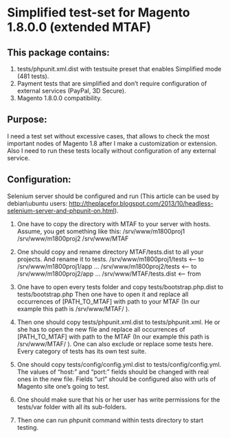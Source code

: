 Simplified test-set for Magento 1.8.0.0 (extended MTAF)
=======================================================

This package contains:
-------------------------
1. tests/phpunit.xml.dist with testsuite preset that enables Simplified mode (481 tests).
2. Payment tests that are simplified and don’t require configuration of external services (PayPal, 3D Secure).
3. Magento 1.8.0.0 compatibility.

Purpose: 
------------------------
I need a test set without excessive cases, that allows to check the most important nodes of Magento 1.8 after I make a customization or extension. Also I need to run these tests locally without configuration of any external service.

Configuration:
------------------------
Selenium server should be configured and run (This article can be used by debian\ubuntu users: http://theplacefor.blogspot.com/2013/10/headless-selenium-server-and-phpunit-on.html).

1. One have to copy the directory with MTAF to your server with hosts.
Assume, you get something like this:
    /srv/www/m1800proj1
    /srv/www/m1800proj2
    /srv/www/MTAF

2. One should copy and rename directory MTAF/tests.dist to all your projects. And rename it to tests.
    /srv/www/m1800proj1/tests <-- to
    /srv/www/m1800proj1/app
    ...
    /srv/www/m1800proj2/tests <-- to
    /srv/www/m1800proj2/app
    ...
    /srv/www/MTAF/tests.dist <-- from

3. One have to open every tests folder and copy tests/bootstrap.php.dist to tests/bootstrap.php
Then one have to open it and replace all occurrences of [PATH_TO_MTAF] with path to your MTAF (In our example this path is /srv/www/MTAF/ ).

4. Then one should copy tests/phpunit.xml.dist to tests/phpunit.xml. He or she has to open the new file and replace all occurrences of [PATH_TO_MTAF] with path to the MTAF (In our example this path is /srv/www/MTAF/ ).
One can also exclude or replace some tests here. Every category of tests has its own test suite.

5. One should copy tests/config/config.yml.dist to tests/config/config.yml.
The values of “host:” and “port:” fields should be changed with real ones in the new file. Fields “url” should be configured also with urls of Magento site one’s going to test.

6. One should make sure that his or her user has write permissions for the tests/var folder with all its sub-folders.

7. Then one can run phpunit command within tests directory to start testing.
